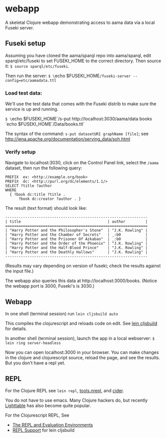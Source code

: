 # webapp

A skeletal Clojure webapp demonstrating access to aama data via a local Fuseki server. 

## Fuseki setup

Assuming you have cloned the aama/sparql repo into aama/sparql, edit
sparql/etc/fuseki to set FUSEKI_HOME to the correct directory.  Then
source it: `$ source sparql/etc/fuseki`.

Then run the server:  `$ \`echo $FUSEKI_HOME`/fuseki-server --config=etc/aamadata.ttl`

### Load test data:

We'll use the test data that comes with the Fuseki distrib to make
sure the service is up and running.

`$ \`echo $FUSEKI_HOME\`/s-put http://localhost:3030/aama/data books \`echo $FUSEKI_HOME\`/Data/books.ttl`

The syntax of the command:  `s-put datasetURI graphName [file]`; see http://jena.apache.org/documentation/serving_data/soh.html

### Verify setup

Navigate to localhost:3030, click on the Control Panel link,
select the `/aama` dataset, then run the following query:

```
PREFIX  ex: <http://example.org/book>
PREFIX  dc: <http://purl.org/dc/elements/1.1/>
SELECT ?title ?author
WHERE
  { ?book dc:title ?title .
      ?book dc:creator ?author . }
```

The result (text format) should look like:

```
----------------------------------------------------------------
| title                                       | author         |
================================================================
| "Harry Potter and the Philosopher's Stone"  | "J.K. Rowling" |
| "Harry Potter and the Chamber of Secrets"   | _:b0           |
| "Harry Potter and the Prisoner Of Azkaban"  | _:b0           |
| "Harry Potter and the Order of the Phoenix" | "J.K. Rowling" |
| "Harry Potter and the Half-Blood Prince"    | "J.K. Rowling" |
| "Harry Potter and the Deathly Hallows"      | "J.K. Rowling" |
----------------------------------------------------------------
```

(Results may vary depending on version of fuseki; check the results
against the input file.)

The webapp also queries this data at http://localhost:3000/books.
(Notice the webapp port is 3000, Fuseki's is 3030.)

## Webapp

In one shell (terminal session) run ``lein cljsbuild auto ``

This compiles the clojurescript and reloads code on edit.  See
[lein cljsbuild](https://github.com/emezeske/lein-cljsbuild) for
details.

In another shell (terminal session), launch the app in a local
webserver: ``$ lein ring server-headless``

Now you can open localhost:3000 in your browser.  You can make changes
in the clojure and clojurescript source, reload the page, and see the
results.  But you don't have a repl yet.

## REPL

For the Clojure REPL see `lein repl`,
[tools.nrepl](https://github.com/clojure/tools.nrepl), and
[cider](https://github.com/clojure-emacs/cider).

You do not have to use emacs.  Many Clojure hackers do, but recently
[Lighttable](http://www.chris-granger.com/lighttable/) has also become
quite popular.

For the Clojurescript REPL, See
* [The REPL and Evaluation Environments](https://github.com/clojure/clojurescript/wiki/The-REPL-and-Evaluation-Environments)
* [REPL Support](https://github.com/emezeske/lein-cljsbuild/blob/1.0.3/doc/REPL.md) for lein cljsbuild
